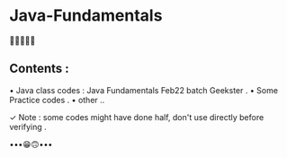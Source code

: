 # Java-Fundamentals

🦩🦩🦩🦩🦩

## Contents :

• Java class codes : Java Fundamentals Feb22 batch Geekster . 
• Some Practice codes .
• other ..


✓ Note : some codes might have done half, don't use directly before verifying .


•••😁🙃•••
